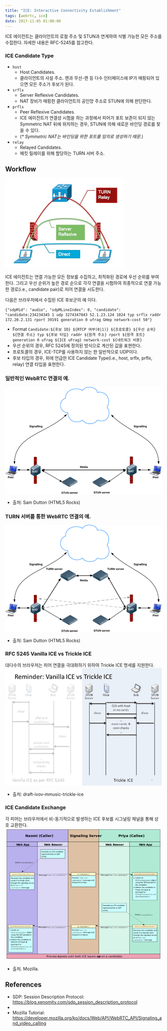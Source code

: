 ```yaml
---
title: "ICE: Interactive Connectivity Establishment"
tags: [webrtc, ice]
date: 2017-11-05 01:00:00
---
```


ICE 에이전트는 클라이언트의 로컬 주소 및 STUN과 연계하여 식별 가능한 모든 주소를 수집한다. 자세한 내용은 RFC-5245를 참고한다.

### ICE Candidate Type
  - `host`
	- Host Candidates.
	- 클라이언트의 사설 주소. 랜과 무선-랜 등 다수 인터페이스에 IP가 매핑되어 있으면 모든 주소가 후보가 된다.
  - `srflx`
	- Server Reflexive Candidates.
	- NAT 장비가 매핑한 클라이언트의 공인망 주소로 STUN에 의해 판단한다.
  - `prflx`
	- Peer Reflexive Candidates.
	- ICE 에이전트가 연결성 시험을 하는 과정에서 피어가 포트 보존이 되지 않는 Symmetric NAT 뒤에 위치하는 경우, STUN에 의해 새로운 바인딩 경로를 찾을 수 있다.
	- (_* Symmetric NAT는 바인딩을 위한 포트를 임의로 생성하기 때문._)
  - `relay`
	- Relayed Candidates.
	- 패킷 릴레이를 위해 할당하는 TURN 서버 주소.


## Workflow
![ICE Workflow](../assets/images/stun-turn-workflow.jpg)

ICE 에이전트는 연결 가능한 모든 정보를 수집하고, 최적화된 경로에 우선 순위를 부여한다. 그리고 우선 순위가 높은 경로 순으로 각각 연결을 시험하여 최종적으로 연결 가능한 경로(i.e., candidate pair)로 피어 연결을 시도한다.

다음은 브라우저에서 수집된 ICE 후보군의 예 이다.
```
{"sdpMid": "audio", "sdpMLineIndex": 0, "candidate": "candidate:234234345 1 udp 3274347843 52.1.23.124 1024 typ srflx raddr 172.20.2.131 rport 39191 generation 0 ufrag GHep network-cost 50"}
```
  - Format
	`Candidate:${후보 ID} ${RTCP 여부(0|1)} ${프로토콜} ${우선 순위} ${연결 주소} typ ${후보 타입} raddr ${원격 주소} rport ${원격 포트} generation 0 ufrag ${ICE uFrag} network-cost ${네트워크 비용}`
  - 우선 순위의 경우, RFC 5245에 정의된 방식으로 계산된 값을 표현한다.
  - 프로토콜의 경우, ICE-TCP를 사용하지 않는 한 일반적으로 UDP이다.
  - 후보 타입의 경우, 위에 언급한 ICE Candidate Type(i.e., host, srflx, prflx, relay) 연결 타입을 표현한다.

### 일반적인 WebRTC 연결의 예.
![STUN Workflow](../assets/images/stun.png)

  - 출처: Sam Dutton (HTML5 Rocks)

### TURN 서버를 통한 WebRTC 연결의 예.
![TURN Workflow](../assets/images/turn.png)

  - 출처: Sam Dutton (HTML5 Rocks)


### RFC 5245 Vanilla ICE vs Trickle ICE
대다수의 브라우저는 피어 연결을 극대화하기 위하여 Trickle ICE 명세를 지원한다.
![Vanila ICE vs Trickle ICE](../assets/images/Vanilla+ICE+vs+Trickle+ICE.jpg)

  - 출처: draft-ivov-mmusic-trickle-ice


### ICE Candidate Exchange
각 피어는 브라우저에서 비-동기적으로 발생하는 ICE 후보를 시그널링 채널을 통해 상호 교환한다.
![TURN Workflow](../assets/images/ICE_Candidate_Exchange.png)

  - 출처. Mozilla.


## References
  - SDP: Session Description Protocol: https://blog.xenomity.com/sdp_session_description_protocol
  - [RFC 5245]: https://tools.ietf.org/html/rfc5245
  - Mozilla Tutorial: https://developer.mozilla.org/ko/docs/Web/API/WebRTC_API/Signaling_and_video_calling
